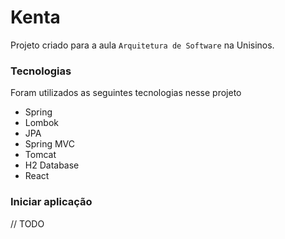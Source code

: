 # Kenta
Projeto criado para a aula `Arquitetura de Software` na Unisinos.

### Tecnologias
Foram utilizados as seguintes tecnologias nesse projeto
* Spring
* Lombok
* JPA
* Spring MVC
* Tomcat
* H2 Database
* React

### Iniciar aplicação
// TODO